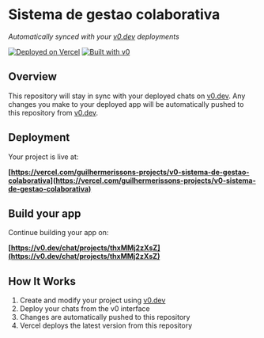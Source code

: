 # Sistema de gestao colaborativa

*Automatically synced with your [v0.dev](https://v0.dev) deployments*

[![Deployed on Vercel](https://img.shields.io/badge/Deployed%20on-Vercel-black?style=for-the-badge&logo=vercel)](https://vercel.com/guilhermerissons-projects/v0-sistema-de-gestao-colaborativa)
[![Built with v0](https://img.shields.io/badge/Built%20with-v0.dev-black?style=for-the-badge)](https://v0.dev/chat/projects/thxMMj2zXsZ)

## Overview

This repository will stay in sync with your deployed chats on [v0.dev](https://v0.dev).
Any changes you make to your deployed app will be automatically pushed to this repository from [v0.dev](https://v0.dev).

## Deployment

Your project is live at:

**[https://vercel.com/guilhermerissons-projects/v0-sistema-de-gestao-colaborativa](https://vercel.com/guilhermerissons-projects/v0-sistema-de-gestao-colaborativa)**

## Build your app

Continue building your app on:

**[https://v0.dev/chat/projects/thxMMj2zXsZ](https://v0.dev/chat/projects/thxMMj2zXsZ)**

## How It Works

1. Create and modify your project using [v0.dev](https://v0.dev)
2. Deploy your chats from the v0 interface
3. Changes are automatically pushed to this repository
4. Vercel deploys the latest version from this repository
